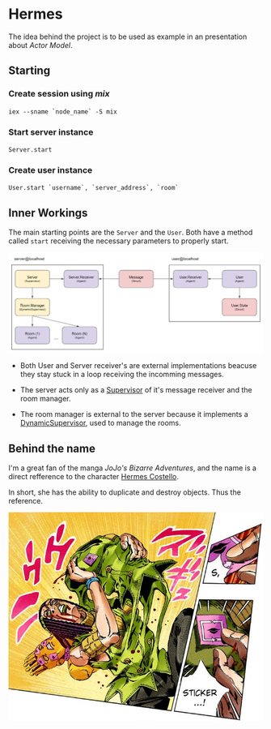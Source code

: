 # Hermes

The idea behind the project is to be used as example in an presentation about *Actor Model*.

## Starting

### Create session using *mix*
```
iex --sname `node_name` -S mix
```

### Start server instance
```
Server.start
```

### Create user instance
```
User.start `username`, `server_address`, `room`
```

## Inner Workings

The main starting points are the `Server` and the `User`. Both have a method called `start` receiving the necessary parameters to properly start.

![Diagram](res/diagram.png)

- Both User and Server receiver's are external implementations beacuse they stay stuck in a loop receiving the incomming messages.

- The server acts only as a [Supervisor](https://hexdocs.pm/elixir/Supervisor.html) of it's message receiver and the room manager.

- The room manager is external to the server because it implements a [DynamicSupervisor](https://hexdocs.pm/elixir/DynamicSupervisor.html), used to manage the rooms.

## Behind the name

I'm a great fan of the manga *JoJo's Bizarre Adventures*, and the name is a direct refference to the character [Hermes Costello](https://jojo.fandom.com/wiki/Ermes_Costello).

In short, she has the ability to duplicate and destroy objects. Thus the reference.

![Hermes](res/hermes.png)